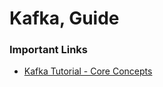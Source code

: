 # Kafka, Guide

### Important Links
- [Kafka Tutorial - Core Concepts](https://www.youtube.com/watch?v=udnX21__SuU)
